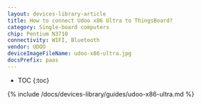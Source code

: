 ```yaml
---
layout: devices-library-article
title: How to connect Udoo x86 Ultra to ThingsBoard?
category: Single-board computers
chip: Pentium N3710
connectivity: WIFI, Bluetooth
vendor: UDOO
deviceImageFileName: udoo-x86-ultra.jpg
docsPrefix: paas
---
```



* TOC
{:toc}

{% include /docs/devices-library/guides/udoo-x86-ultra.md %}